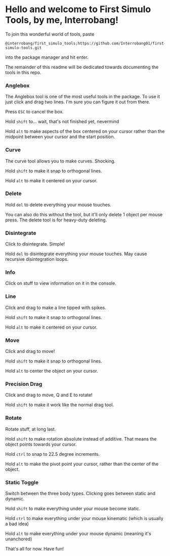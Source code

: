 # Hello and welcome to First Simulo Tools, by me, Interrobang!

To join this wonderful world of tools, paste
```
@interrobang/first_simulo_tools;https://github.com/Interrobang01/first-simulo-tools.git
```
into the package manager and hit enter.

The remainder of this readme will be dedicated towards documenting the tools in this repo.

### Anglebox
The Anglebox tool is one of the most useful tools in the package.
To use it just click and drag two lines. I'm sure you can figure it out from there.

Press `ESC` to cancel the box.

Hold `shift` to... wait, that's not finished yet, nevermind

Hold `alt` to make aspects of the box centered on your cursor rather than the midpoint between your cursor and the start position.

### Curve
The curve tool allows you to make curves. Shocking.

Hold `shift` to make it snap to orthogonal lines.

Hold `alt` to make it centered on your cursor.

### Delete
Hold `del` to delete everything your mouse touches.

You can also do this without the tool, but it'll only delete 1 object per mouse press. The delete tool is for heavy-duty deleting.

### Disintegrate
Click to disintegrate. Simple!

Hold `del` to disintegrate everything your mouse touches. May cause recursive disintegration loops.

### Info
Click on stuff to view information on it in the console.

### Line
Click and drag to make a line tipped with spikes.

Hold `shift` to make it snap to orthogonal lines.

Hold `alt` to make it centered on your cursor.

### Move
Click and drag to move!

Hold `shift` to make it snap to orthogonal lines.

Hold `alt` to center the object on your cursor.

### Precision Drag
Click and drag to move, Q and E to rotate!

Hold `shift` to make it work like the normal drag tool.

### Rotate
Rotate stuff, at long last.

Hold `shift` to make rotation absolute instead of additive. That means the object points towards your cursor.

Hold `ctrl` to snap to 22.5 degree increments.

Hold `alt` to make the pivot point your cursor, rather than the center of the object.

### Static Toggle
Switch between the three body types. Clicking goes between static and dynamic.

Hold `shift` to make everything under your mouse become static.

Hold `ctrl` to make everything under your mouse kinematic (which is usually a bad idea)

Hold `alt` to make everything under your mouse dynamic (meaning it's unanchored)



That's all for now. Have fun!
